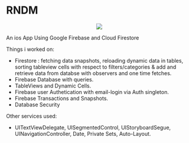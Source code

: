 # RNDM

<p align="center">
<img src="https://img.shields.io/badge/Swift-5.0-green.svg" />
</p>

An ios App Using Google Firebase and Cloud Firestore

Things i worked on:
- Firestore : fetching data snapshots, reloading dynamic data in tables, sorting tableview cells with respect to filters/categories & add and retrieve data from databse with observers and one time fetches.
- Firebase Database with queries.
- TableViews and Dynamic Cells.
- Firebase user Authetication with email-login via Auth singleton.
- Firebase Transactions and Snapshots.
- Database Security

Other services used:
- UITextViewDelegate, UISegmentedControl, UIStoryboardSegue, UINavigationController, Date, Private Sets, Auto-Layout.
